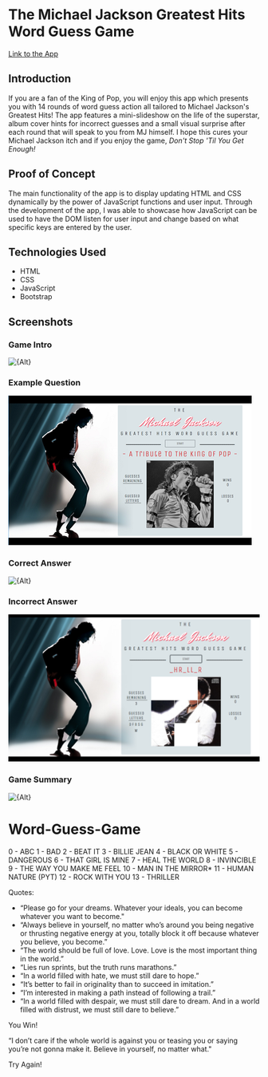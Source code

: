 # The Michael Jackson Greatest Hits Word Guess Game

[Link to the App](https://lii41333733.github.io/Word-Guess-Game/)

## Introduction

If you are a fan of the King of Pop, you will enjoy this app which presents you with 14 rounds of word guess action all tailored to Michael Jackson's Greatest Hits! The app features a mini-slideshow on the life of the superstar, album cover hints for incorrect guesses and a small visual surprise after each round that will speak to you from MJ himself. I hope this cures your Michael Jackson itch and if you enjoy the game, *Don't Stop 'Til You Get Enough!*

## Proof of Concept

The main functionality of the app is to display updating HTML and CSS dynamically by the power of JavaScript functions and user input. Through the development of the app, I was able to showcase how JavaScript can be used to have the DOM listen for user input and change based on what specific keys are entered by the user.

## Technologies Used
* HTML
* CSS
* JavaScript
* Bootstrap

## Screenshots

### Game Intro
![{Alt}](assets/images/screenshot4.png)

### Example Question
![{Alt}](assets/images/screenshot1.png)

### Correct Answer
![{Alt}](assets/images/screenshot5.png)

### Incorrect Answer
![{Alt}](assets/images/screenshot2.png)

### Game Summary
![{Alt}](assets/images/screenshot3.png)

# Word-Guess-Game

0 - ABC
1 - BAD
2 - BEAT IT
3 - BILLIE JEAN
4 - BLACK OR WHITE
5 - DANGEROUS
6 - THAT GIRL IS MINE
7 - HEAL THE WORLD
8 - INVINCIBLE
9 - THE WAY YOU MAKE ME FEEL
10 - MAN IN THE MIRROR*
11 - HUMAN NATURE (PYT)
12 - ROCK WITH YOU
13 - THRILLER

Quotes:

- “Please go for your dreams. Whatever your ideals, you can become whatever you want to become."
- “Always believe in yourself, no matter who’s around you being negative or thrusting negative energy at you, totally block it off because whatever you believe, you become.”
- “The world should be full of love. Love. Love is the  most important thing in the world.”
- “Lies run sprints, but the truth runs marathons.”
- “In a world filled with hate, we must still dare to hope.”
- “It’s better to fail in originality than to succeed in imitation.”
- “I’m interested in making a path instead of following a trail.”
- “In a world filled with despair, we must still dare to dream. And in a world filled with distrust, we must still dare to believe.”

You Win!


“I don’t care if the whole world is against you or teasing you or saying you’re not gonna make it. Believe in yourself, no matter what."

Try Again!